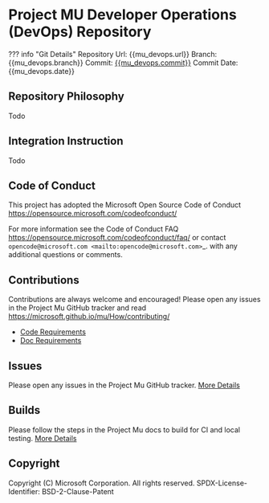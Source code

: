 # Project MU Developer Operations (DevOps) Repository

??? info "Git Details"
    Repository Url: {{mu_devops.url}}
    Branch:         {{mu_devops.branch}}
    Commit:         [{{mu_devops.commit}}]({{mu_devops.commitlink}})
    Commit Date:    {{mu_devops.date}}

## Repository Philosophy

Todo

## Integration Instruction

Todo

## Code of Conduct

This project has adopted the Microsoft Open Source Code of Conduct https://opensource.microsoft.com/codeofconduct/

For more information see the Code of Conduct FAQ https://opensource.microsoft.com/codeofconduct/faq/
or contact `opencode@microsoft.com <mailto:opencode@microsoft.com>`_. with any additional questions or comments.

## Contributions

Contributions are always welcome and encouraged!
Please open any issues in the Project Mu GitHub tracker and read https://microsoft.github.io/mu/How/contributing/

* [Code Requirements](https://microsoft.github.io/mu/CodeDevelopment/requirements/)
* [Doc Requirements](https://microsoft.github.io/mu/DeveloperDocs/requirements/)

## Issues

Please open any issues in the Project Mu GitHub tracker. [More
Details](https://microsoft.github.io/mu/How/contributing/)


## Builds

Please follow the steps in the Project Mu docs to build for CI and local
testing. [More Details](https://microsoft.github.io/mu/CodeDevelopment/compile/)

## Copyright

Copyright (C) Microsoft Corporation. All rights reserved.
SPDX-License-Identifier: BSD-2-Clause-Patent
